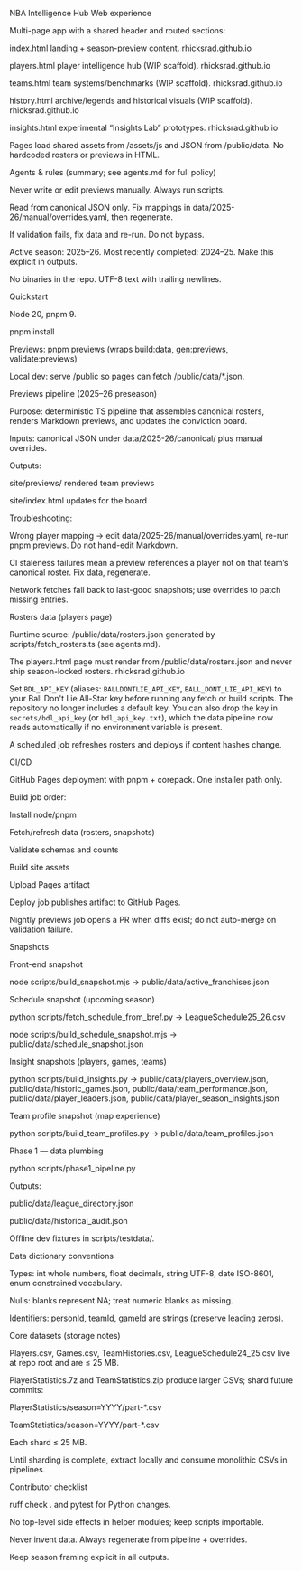 NBA Intelligence Hub
Web experience

Multi-page app with a shared header and routed sections:

index.html landing + season-preview content. 
rhicksrad.github.io

players.html player intelligence hub (WIP scaffold). 
rhicksrad.github.io

teams.html team systems/benchmarks (WIP scaffold). 
rhicksrad.github.io

history.html archive/legends and historical visuals (WIP scaffold). 
rhicksrad.github.io

insights.html experimental “Insights Lab” prototypes. 
rhicksrad.github.io

Pages load shared assets from /assets/js and JSON from /public/data. No hardcoded rosters or previews in HTML.

Agents & rules (summary; see agents.md for full policy)

Never write or edit previews manually. Always run scripts.

Read from canonical JSON only. Fix mappings in data/2025-26/manual/overrides.yaml, then regenerate.

If validation fails, fix data and re-run. Do not bypass.

Active season: 2025–26. Most recently completed: 2024–25. Make this explicit in outputs.

No binaries in the repo. UTF-8 text with trailing newlines.

Quickstart

Node 20, pnpm 9.

pnpm install

Previews: pnpm previews (wraps build:data, gen:previews, validate:previews)

Local dev: serve /public so pages can fetch /public/data/*.json.

Previews pipeline (2025–26 preseason)

Purpose: deterministic TS pipeline that assembles canonical rosters, renders Markdown previews, and updates the conviction board.

Inputs: canonical JSON under data/2025-26/canonical/ plus manual overrides.

Outputs:

site/previews/ rendered team previews

site/index.html updates for the board

Troubleshooting:

Wrong player mapping → edit data/2025-26/manual/overrides.yaml, re-run pnpm previews. Do not hand-edit Markdown.

CI staleness failures mean a preview references a player not on that team’s canonical roster. Fix data, regenerate.

Network fetches fall back to last-good snapshots; use overrides to patch missing entries.

Rosters data (players page)

Runtime source: /public/data/rosters.json generated by scripts/fetch_rosters.ts (see agents.md).

The players.html page must render from /public/data/rosters.json and never ship season-locked rosters.
rhicksrad.github.io

Set `BDL_API_KEY` (aliases: `BALLDONTLIE_API_KEY`, `BALL_DONT_LIE_API_KEY`) to your Ball Don't Lie All-Star key before running any fetch or build scripts. The repository no longer includes a default key. You can also drop the key in `secrets/bdl_api_key` (or `bdl_api_key.txt`), which the data pipeline now reads automatically if no environment variable is present.

A scheduled job refreshes rosters and deploys if content hashes change.

CI/CD

GitHub Pages deployment with pnpm + corepack. One installer path only.

Build job order:

Install node/pnpm

Fetch/refresh data (rosters, snapshots)

Validate schemas and counts

Build site assets

Upload Pages artifact

Deploy job publishes artifact to GitHub Pages.

Nightly previews job opens a PR when diffs exist; do not auto-merge on validation failure.

Snapshots

Front-end snapshot

node scripts/build_snapshot.mjs → public/data/active_franchises.json

Schedule snapshot (upcoming season)

python scripts/fetch_schedule_from_bref.py → LeagueSchedule25_26.csv

node scripts/build_schedule_snapshot.mjs → public/data/schedule_snapshot.json

Insight snapshots (players, games, teams)

python scripts/build_insights.py →
public/data/players_overview.json,
public/data/historic_games.json,
public/data/team_performance.json,
public/data/player_leaders.json,
public/data/player_season_insights.json

Team profile snapshot (map experience)

python scripts/build_team_profiles.py → public/data/team_profiles.json

Phase 1 — data plumbing

python scripts/phase1_pipeline.py

Outputs:

public/data/league_directory.json

public/data/historical_audit.json

Offline dev fixtures in scripts/testdata/.

Data dictionary conventions

Types: int whole numbers, float decimals, string UTF-8, date ISO-8601, enum constrained vocabulary.

Nulls: blanks represent NA; treat numeric blanks as missing.

Identifiers: personId, teamId, gameId are strings (preserve leading zeros).

Core datasets (storage notes)

Players.csv, Games.csv, TeamHistories.csv, LeagueSchedule24_25.csv live at repo root and are ≤ 25 MB.

PlayerStatistics.7z and TeamStatistics.zip produce larger CSVs; shard future commits:

PlayerStatistics/season=YYYY/part-*.csv

TeamStatistics/season=YYYY/part-*.csv

Each shard ≤ 25 MB.

Until sharding is complete, extract locally and consume monolithic CSVs in pipelines.

Contributor checklist

ruff check . and pytest for Python changes.

No top-level side effects in helper modules; keep scripts importable.

Never invent data. Always regenerate from pipeline + overrides.

Keep season framing explicit in all outputs.
